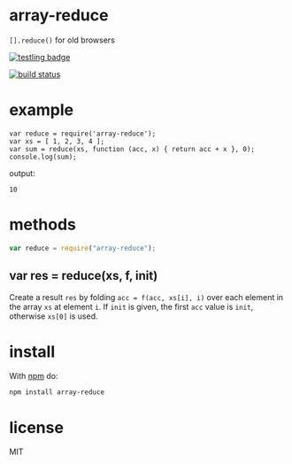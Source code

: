 # array-reduce

`[].reduce()` for old browsers

[![testling badge](https://ci.testling.com/substack/array-reduce.png)](https://ci.testling.com/substack/array-reduce)

[![build status](https://secure.travis-ci.org/substack/array-reduce.png)](http://travis-ci.org/substack/array-reduce)

# example

```
var reduce = require('array-reduce');
var xs = [ 1, 2, 3, 4 ];
var sum = reduce(xs, function (acc, x) { return acc + x }, 0);
console.log(sum);
```

output:

```
10
```

# methods

```js
var reduce = require("array-reduce");
```

## var res = reduce(xs, f, init)

Create a result `res` by folding `acc = f(acc, xs[i], i)` over each element in
the array `xs` at element `i`. If `init` is given, the first `acc` value is
`init`, otherwise `xs[0]` is used.

# install

With [npm](https://npmjs.org) do:

```
npm install array-reduce
```

# license

MIT
